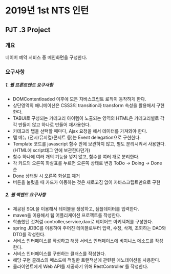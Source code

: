 2019년 1st NTS 인턴
======================

## PJT .3 Project

### 개요
네이버 예약 서비스 중 메인화면을 구성한다.

### 요구사항
##### 1. 웹 프론트엔드 요구사항
- DOMContentloaded 이후에 모든 자바스크립트 로직이 동작하게 한다.
- 상단영역의 애니메이션은 CSS3의 transition과 transform 속성을 활용해서 구현한다.
- TABUI로 구성되는 카테고리 아이템이 노출되는 영역의 HTML은 카테고리별로 각각 만들지 않고 하나로 만들어 재사용한다.
- 카테고리 탭을 선택할 때마다, Ajax 요청을 해서 데이터를 가져와야 한다.
- 탭 메뉴 (전시/뮤지컬/콘서트 등)는 Event delegation으로 구현한다.
- Template 코드를 javascript 함수 안에 보관하지 않고, 별도 분리시켜서 사용한다. (HTML에 script태그 안에 보관한다던가)
- 함수 하나에 여러 개의 기능을 넣지 않고, 함수를 여러 개로 분리한다.
- 각 카드의 오른쪽 화살표를 누르면 오른쪽 상태로 변경 ToDo -> Doing -> Done 순
- Done 상태일 시 오른쪽 화살표 제거
- 버튼을 눌렀을 때 카드가 이동하는 것은 새로고짐 없이 자바스크립트만으로 구현


##### 2. 웹 백엔드 요구사항

- 제공된 SQL을 이용해서 테이블을 생성하고, 샘플데이터를 입력한다.
- maven을 이용해서 웹 어플리케이션 프로젝트를 작성한다.
- 학습했던 것처럼 controller,service,dao로 레이어드 아키텍쳐를 구성한다.
- spring JDBC를 이용하여 주어진 테이블로부터 입력, 수정, 삭제, 조회하는 DAO와 DTO를 작성한다.
- 서비스 인터페이스를 작성하고 해당 서비스 인터페이스에 비지니스 메소드를 작성한다.
- 서비스 인터페이스를 구현하는 클래스를 작성한다.
- 해당 구현 클래스의 메소드에 적절한 트랜잭션에 관련된 애노테이션을 사용한다.
- 클라이언트에게 Web API를 제공하기 위해 RestController 를 작성한다.
